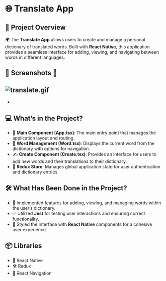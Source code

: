 # 🌐 Translate App

## 📖 Project Overview
🌍 The **Translate App** allows users to create and manage a personal dictionary of translated words.
Built with **React Native**, this application provides a seamless interface for adding, viewing,
and navigating between words in different languages. 

## 📸 Screenshots 📸

![translate.gif](https://github.com/Fiartaks/57-React-Native-Translate-App/blob/main/assets/translate.gif)
-
-


## 💻 What’s in the Project?
- 🌟 **Main Component (App.tsx)**: The main entry point that manages the application layout and routing.
- 📖 **Word Management (Word.tsx)**: Displays the current word from the dictionary with options for navigation.
- ✍️ **Create Component (Create.tsx)**: Provides an interface for users to add new words and their translations to their dictionary.
- 🔌 **Redux Store**: Manages global application state for user authentication and dictionary entries.

## 🛠️ What Has Been Done in the Project?
- 🔄 Implemented features for adding, viewing, and managing words within the user’s dictionary.
- ✅ Utilized **Jest** for testing user interactions and ensuring correct functionality.
- 🎨 Styled the interface with **React Native** components for a cohesive user experience.

## 📦 Libraries
- 📘 React Native  
- 🛠️ Redux  
- 🎨 React Navigation  
